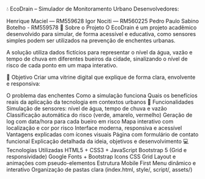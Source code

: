 💧 EcoDrain – Simulador de Monitoramento Urbano
Desenvolvedores:

Henrique Maciel — RM559628
Igor Nociti — RM560225
Pedro Paulo Sabino Botelho - RM559578
📍 Sobre o Projeto
O EcoDrain é um projeto acadêmico desenvolvido para simular, de forma acessível e educativa, como sensores simples podem ser utilizados na prevenção de enchentes urbanas.

A solução utiliza dados fictícios para representar o nível da água, vazão e tempo de chuva em diferentes bueiros da cidade, sinalizando o nível de risco de cada ponto em um mapa interativo.

🧠 Objetivo
Criar uma vitrine digital que explique de forma clara, envolvente e responsiva:

O problema das enchentes
Como a simulação funciona
Quais os benefícios reais da aplicação da tecnologia em contextos urbanos
🌟 Funcionalidades
Simulação de sensores: nível de água, tempo de chuva e vazão
Classificação automática do risco (verde, amarelo, vermelho)
Geração de log com data/hora para cada bueiro em risco
Mapa interativo com localização e cor por risco
Interface moderna, responsiva e acessível
Vantagens explicadas com ícones visuais
Página com formulário de contato funcional
Explicação detalhada da ideia, objetivos e desenvolvimento
💻 Tecnologias Utilizadas
HTML5 + CSS3 + JavaScript
Bootstrap 5 (Grid e responsividade)
Google Fonts + Bootstrap Icons
CSS Grid Layout e animações com pseudo-elementos
Estrutura Mobile First
Menu dinâmico e interativo
Organização de pastas clara (index.html, style/, script/, assets/)
